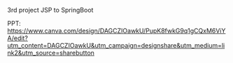 
3rd project
JSP to SpringBoot

PPT: https://www.canva.com/design/DAGCZIOawkU/PupK8fwkG9q1gCQxM6ViYA/edit?utm_content=DAGCZIOawkU&utm_campaign=designshare&utm_medium=link2&utm_source=sharebutton